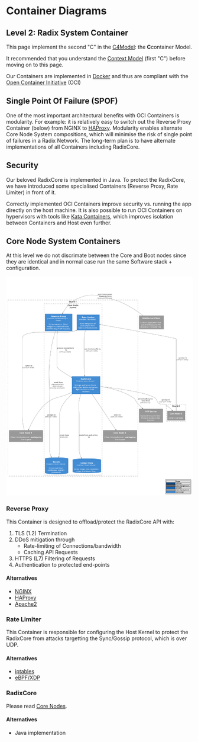 # Container Diagrams

## Level 2: Radix System Container

This page implement the second "C" in the [C4Model](https://c4model.com/#coreDiagrams): the **C**container Model.

It recommended that you understand the [Context Model](c4_context.md) \(first "C"\) before moving on to this page.

Our Containers are implemented in [Docker](https://www.docker.com/) and thus are compliant with the [Open Container Initiative](https://www.opencontainers.org/) \(OCI\)

## Single Point Of Failure \(SPOF\)

One of the most important architectural benefits with OCI Containers is modularity. For example: it is relatively easy to switch out the Reverse Proxy Container \(below\) from NGINX to [HAProxy](http://www.haproxy.org/). Modularity enables alternate Core Node System compositions, which will minimise the risk of single point of failures in a Radix Network. The long-term plan is to have alternate implementations of all Containers including RadixCore.

## Security

Our beloved RadixCore is implemented in Java. To protect the RadixCore, we have introduced some specialised Containers \(Reverse Proxy, Rate Limiter\) in front of it.

Correctly implemented OCI Containers improve security vs. running the app directly on the host machine. It is also possible to run OCI Containers on hypervisors with tools like [Kata Containers](https://katacontainers.io/), which improves isolation between Containers and Host even further.

## Core Node System Containers

At this level we do not discrimate between the Core and Boot nodes since they are identical and in normal case run the same Software stack + configuration.

![c4\_node\_containers.puml](../../../out/arch/c4_node_containers/c4_node_container.svg)

### Reverse Proxy

This Container is designed to offload/protect the RadixCore API with:

1. TLS \(1.2\) Termination
2. DDoS mitigation through
   * Rate-limiting of Connections/bandwidth
   * Caching API Requests
3. HTTPS \(L7\) Filtering of Requests
4. Authentication to protected end-points

#### Alternatives

* [NGINX](https://www.nginx.com/)
* [HAProxy](http://www.haproxy.org/)
* [Apache2](https://httpd.apache.org/)

### Rate Limiter

This Container is responsible for configuring the Host Kernel to protect the RadixCore from attacks targetting the Sync/Gossip protocol, which is over UDP.

#### Alternatives

* [iptables](https://linux.die.net/man/8/iptables)
* [eBPF/XDP](https://www.netronome.com/blog/bpf-ebpf-xdp-and-bpfilter-what-are-these-things-and-what-do-they-mean-enterprise/)

### RadixCore

Please read [Core Nodes](c4_context.md).

#### Alternatives

* Java implementation

